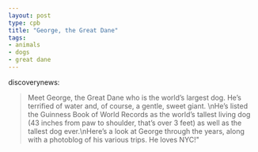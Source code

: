 ```yaml
---
layout: post
type: cpb
title: "George, the Great Dane"
tags:
- animals
- dogs
- great dane
---
```

discoverynews:

> Meet George, the Great Dane who is the world’s largest dog.
> He’s terrified of water and, of course, a gentle, sweet giant. \nHe’s listed the
> Guinness Book of World Records as the world’s tallest living dog  (43 inches from
> paw to shoulder, that’s over 3 feet) as well as the tallest dog ever.\nHere’s a
> look at George through the years, along with a photoblog of his various trips. He
> loves NYC!"
